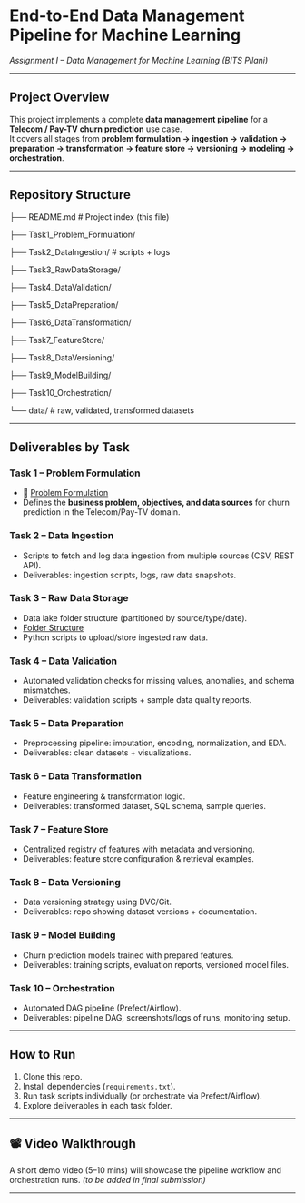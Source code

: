 
# End-to-End Data Management Pipeline for Machine Learning  

*Assignment I – Data Management for Machine Learning (BITS Pilani)*  

---

## Project Overview

This project implements a complete **data management pipeline** for a **Telecom / Pay-TV churn prediction** use case.  
It covers all stages from **problem formulation → ingestion → validation → preparation → transformation → feature store → versioning → modeling → orchestration**.  

---

## Repository Structure

├── README.md # Project index (this file)

├── Task1_Problem_Formulation/

├── Task2_DataIngestion/ # scripts + logs

├── Task3_RawDataStorage/

├── Task4_DataValidation/

├── Task5_DataPreparation/

├── Task6_DataTransformation/

├── Task7_FeatureStore/

├── Task8_DataVersioning/

├── Task9_ModelBuilding/

├── Task10_Orchestration/

└── data/ # raw, validated, transformed datasets

---

## Deliverables by Task

### Task 1 – Problem Formulation
- 📄 [Problem Formulation](Task1_Problem_Formulation/Task1_Problem_Formulation.md)  
- Defines the **business problem, objectives, and data sources** for churn prediction in the Telecom/Pay-TV domain.  

### Task 2 – Data Ingestion
- Scripts to fetch and log data ingestion from multiple sources (CSV, REST API).  
- Deliverables: ingestion scripts, logs, raw data snapshots.  

### Task 3 – Raw Data Storage
- Data lake folder structure (partitioned by source/type/date).
- [Folder Structure](Task3_RawDataStorage/Task3_RawDataStorage.md)  
- Python scripts to upload/store ingested raw data.  

### Task 4 – Data Validation
- Automated validation checks for missing values, anomalies, and schema mismatches.  
- Deliverables: validation scripts + sample data quality reports.  

### Task 5 – Data Preparation
- Preprocessing pipeline: imputation, encoding, normalization, and EDA.  
- Deliverables: clean datasets + visualizations.  

### Task 6 – Data Transformation
- Feature engineering & transformation logic.  
- Deliverables: transformed dataset, SQL schema, sample queries.  

### Task 7 – Feature Store
- Centralized registry of features with metadata and versioning.  
- Deliverables: feature store configuration & retrieval examples.  

### Task 8 – Data Versioning
- Data versioning strategy using DVC/Git.  
- Deliverables: repo showing dataset versions + documentation.  

### Task 9 – Model Building
- Churn prediction models trained with prepared features.  
- Deliverables: training scripts, evaluation reports, versioned model files.  

### Task 10 – Orchestration
- Automated DAG pipeline (Prefect/Airflow).  
- Deliverables: pipeline DAG, screenshots/logs of runs, monitoring setup.  

---

## How to Run
1. Clone this repo.  
2. Install dependencies (`requirements.txt`).  
3. Run task scripts individually (or orchestrate via Prefect/Airflow).  
4. Explore deliverables in each task folder.  

---

## 📽️ Video Walkthrough
A short demo video (5–10 mins) will showcase the pipeline workflow and orchestration runs. *(to be added in final submission)*  

---
